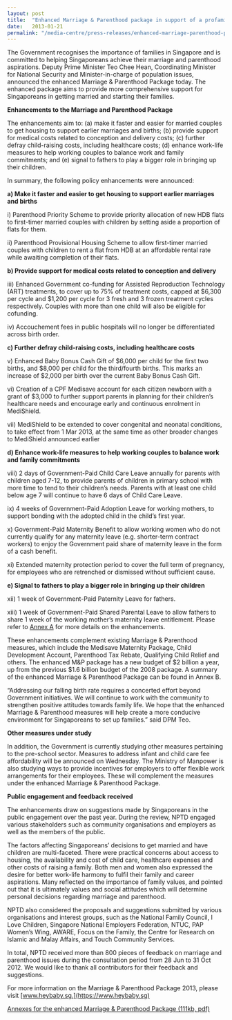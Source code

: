 ```yaml
---
layout: post
title:  "Enhanced Marriage & Parenthood package in support of a profamily environment in Singapore"
date:   2013-01-21
permalink: "/media-centre/press-releases/enhanced-marriage-parenthood-package-in-support-of-a-profamily-environment-in-singapore"
---
```


The Government recognises the importance of families in Singapore and is committed to helping Singaporeans achieve their marriage and parenthood aspirations. Deputy Prime Minister Teo Chee Hean, Coordinating Minister for National Security and Minister-in-charge of population issues, announced the enhanced Marriage & Parenthood Package today. The enhanced package aims to provide more comprehensive support for Singaporeans in getting married and starting their families.

**Enhancements to the Marriage and Parenthood Package**

The enhancements aim to: (a) make it faster and easier for married couples to get housing to support earlier marriages and births; (b) provide support for medical costs related to conception and delivery costs; (c) further defray child-raising costs, including healthcare costs; (d) enhance work-life measures to help working couples to balance work and family commitments; and (e) signal to fathers to play a bigger role in bringing up their children.

In summary, the following policy enhancements were announced:

**a) Make it faster and easier to get housing to support earlier marriages and births**

i) Parenthood Priority Scheme to provide priority allocation of new HDB flats to first-timer married couples with children by setting aside a proportion of flats for them.

ii) Parenthood Provisional Housing Scheme to allow first-timer married couples with children to rent a flat from HDB at an affordable rental rate while awaiting completion of their flats.

**b) Provide support for medical costs related to conception and delivery**

iii) Enhanced Government co-funding for Assisted Reproduction Technology (ART) treatments, to cover up to 75% of treatment costs, capped at $6,300 per cycle and $1,200 per cycle for 3 fresh and 3 frozen treatment cycles respectively. Couples with more than one child will also be eligible for cofunding.

iv) Accouchement fees in public hospitals will no longer be differentiated across birth order.

**c) Further defray child-raising costs, including healthcare costs**

v) Enhanced Baby Bonus Cash Gift of $6,000 per child for the first two births, and $8,000 per child for the third/fourth births. This marks an increase of $2,000 per birth over the current Baby Bonus Cash Gift.

vi) Creation of a CPF Medisave account for each citizen newborn with a grant of $3,000 to further support parents in planning for their children’s healthcare needs and encourage early and continuous enrolment in MediShield.

vii) MediShield to be extended to cover congenital and neonatal conditions, to take effect from 1 Mar 2013, at the same time as other broader changes to MediShield announced earlier

**d) Enhance work-life measures to help working couples to balance work and family commitments**

viii) 2 days of Government-Paid Child Care Leave annually for parents with children aged 7-12, to provide parents of children in primary school with more time to tend to their children’s needs. Parents with at least one child below age 7 will continue to have 6 days of Child Care Leave.

ix) 4 weeks of Government-Paid Adoption Leave for working mothers, to support bonding with the adopted child in the child’s first year.

x) Government-Paid Maternity Benefit to allow working women who do not currently qualify for any maternity leave (e.g. shorter-term contract workers) to enjoy the Government paid share of maternity leave in the form of a cash benefit. 

xi) Extended maternity protection period to cover the full term of pregnancy, for employees who are retrenched or dismissed without sufficient cause.

**e) Signal to fathers to play a bigger role in bringing up their children**

xii) 1 week of Government-Paid Paternity Leave for fathers.

xiii) 1 week of Government-Paid Shared Parental Leave to allow fathers to share 1 week of the working mother’s maternity leave entitlement. Please refer to [Annex A](https://github.com/isomerpages/isomerpages-stratgroup/raw/master/images/Press%20Release%20images/20130121-media-release-2013-marriage-and-parenthood-package-annexes.pdf) for more details on the enhancements.  

These enhancements complement existing Marriage & Parenthood measures, which include the Medisave Maternity Package, Child Development Account, Parenthood Tax Rebate, Qualifying Child Relief and others. The enhanced M&P package has a new budget of $2 billion a year, up from the previous $1.6 billion budget of the 2008 package. A summary of the enhanced Marriage & Parenthood Package can be found in Annex B.

“Addressing our falling birth rate requires a concerted effort beyond Government initiatives. We will continue to work with the community to strengthen positive attitudes towards family life. We hope that the enhanced Marriage & Parenthood measures will help create a more conducive environment for Singaporeans to set up families.” said DPM Teo.

**Other measures under study**

In addition, the Government is currently studying other measures pertaining to the pre-school sector. Measures to address infant and child care fee affordability will be announced on Wednesday. The Ministry of Manpower is also studying ways to provide incentives for employers to offer flexible work arrangements for their employees. These will complement the measures under the enhanced Marriage & Parenthood Package. 

**Public engagement and feedback received**

The enhancements draw on suggestions made by Singaporeans in the public engagement over the past year. During the review, NPTD engaged various stakeholders such as community organisations and employers as well as the members of the public. 

The factors affecting Singaporeans’ decisions to get married and have children are multi-faceted. There were practical concerns about access to housing, the availability and cost of child care, healthcare expenses and other costs of raising a family. Both men and women also expressed the desire for better work-life harmony to fulfil their family and career aspirations. Many reflected on the importance of family values, and pointed out that it is ultimately values and social attitudes which will determine personal decisions regarding marriage and parenthood.

NPTD also considered the proposals and suggestions submitted by various organisations and interest groups, such as the National Family Council, I Love Children, Singapore National Employers Federation, NTUC, PAP Women’s Wing, AWARE, Focus on the Family, the Centre for Research on Islamic and Malay Affairs, and Touch Community Services.

In total, NPTD received more than 800 pieces of feedback on marriage and parenthood issues during the consultation period from 28 Jun to 31 Oct 2012. We would like to thank all contributors for their feedback and suggestions.

For more information on the Marriage & Parenthood Package 2013, please visit [www.heybaby.sg.](https://www.heybaby.sg)

[Annexes for the enhanced Marriage & Parenthood Package (111kb, pdf)](https://github.com/isomerpages/isomerpages-stratgroup/raw/master/images/Press%20Release%20images/PDFs/20130121-media-release-2013-marriage-and-parenthood-package-annexesc362845b617a6d73a304ff0000443480.pdf)


